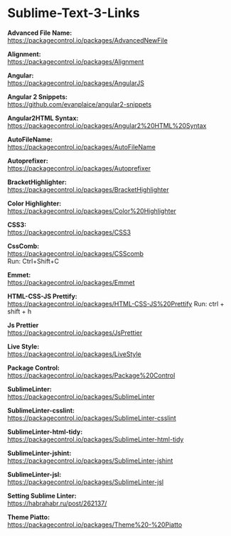 # Sublime-Text-3-Links

<b>Advanced File Name:</b>
<br/>https://packagecontrol.io/packages/AdvancedNewFile

<b>Alignment:</b>
<br/>https://packagecontrol.io/packages/Alignment

<b>Angular:</b>
<br/>https://packagecontrol.io/packages/AngularJS

<b>Angular 2 Snippets:</b>
<br/>https://github.com/evanplaice/angular2-snippets

<b>Angular2HTML Syntax:</b>
<br/>https://packagecontrol.io/packages/Angular2%20HTML%20Syntax

<b>AutoFileName:</b>
<br/>https://packagecontrol.io/packages/AutoFileName

<b>Autoprefixer:</b>
<br/>https://packagecontrol.io/packages/Autoprefixer

<b>BracketHighlighter:</b>
<br/>https://packagecontrol.io/packages/BracketHighlighter

<b>Color Highlighter:</b>
<br/>https://packagecontrol.io/packages/Color%20Highlighter

<b>CSS3:</b>
<br/>https://packagecontrol.io/packages/CSS3

<b>CssComb:</b>
<br/>https://packagecontrol.io/packages/CSScomb
<br/>Run: Ctrl+Shift+C

<b>Emmet:</b>
<br/>https://packagecontrol.io/packages/Emmet

<b>HTML-CSS-JS Prettify:</b>
<br/>https://packagecontrol.io/packages/HTML-CSS-JS%20Prettify
Run: ctrl + shift + h

<b>Js Prettier</b>
<br/>https://packagecontrol.io/packages/JsPrettier

<b>Live Style:</b>
<br/>https://packagecontrol.io/packages/LiveStyle

<b>Package Control:</b>
<br/>https://packagecontrol.io/packages/Package%20Control

<b>SublimeLinter:</b>
<br/>https://packagecontrol.io/packages/SublimeLinter

<b>SublimeLinter-csslint:</b>
<br/>https://packagecontrol.io/packages/SublimeLinter-csslint

<b>SublimeLinter-html-tidy:</b>
<br/>https://packagecontrol.io/packages/SublimeLinter-html-tidy

<b>SublimeLinter-jshint:</b>
<br/>https://packagecontrol.io/packages/SublimeLinter-jshint

<b>SublimeLinter-jsl:</b>
<br/>https://packagecontrol.io/packages/SublimeLinter-jsl

<b>Setting Sublime Linter:</b> 
<br/>https://habrahabr.ru/post/262137/

<b>Theme Piatto:</b>
<br/>https://packagecontrol.io/packages/Theme%20-%20Piatto

